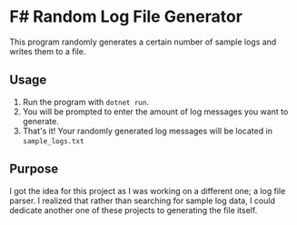 # F# Random Log File Generator

This program randomly generates a certain number of sample logs and writes them to a file. 

## Usage

1) Run the program with `dotnet run`.
2) You will be prompted to enter the amount of log messages you want to generate.
3) That's it! Your randomly generated log messages will be located in `sample_logs.txt`

## Purpose

I got the idea for this project as I was working on a different one; a log file parser. I realized that rather than searching for sample log data, I could dedicate another one of these projects to generating the file itself. 

